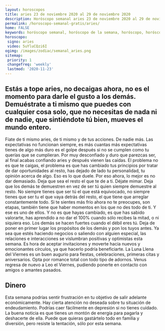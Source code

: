 ```yaml
---
layout: horoscopos
title: aries 23 de noviembre 2020 al 29 de noviembre 2020 
description: Horóscopo semanal aries 23 de noviembre 2020 al 29 de noviembre 2020. Estás a tope aries, no decaigas ahora, no es el momento para darle el gusto a los demás. Demuéstrate a ti mismo que puedes con cualquier cosa solo, que no necesitas de nada ni de nadie, que sintiéndote tú bien, mueves el mundo entero. 
permalink: /horoscopo-semanal-gratis/aries/
home: FALSE
keywords: horóscopo semanal, horóscopo de la semana, horóscopo, horóscopo gratis,horóscopos, horóscopo esperanza gracia, horoscopos aries la semana, horóscopos gratis, Tarot, Astrologia, Zodíaco, aries, horoscopo gratis, semanal
horoscopo:
 signo: aries
 video: 5uYluCQzi6I
ogimg: /images/zodiac/semanal_aries.png
sitemap:
 priority: 1
 changefreq: 'weekly'
 lastmod: '2020-11-23'
---
```




## Estás a tope aries, no decaigas ahora, no es el momento para darle el gusto a los demás. Demuéstrate a ti mismo que puedes con cualquier cosa solo, que no necesitas de nada ni de nadie, que sintiéndote tú bien, mueves el mundo entero. 

Fíate de ti mismo aries, de ti mismo y de tus acciones. De nadie más. Las expectativas no funcionan siempre, es más cuantas más expectativas tienes de algo más duro es el golpe después si no se cumplen como tu querías que se cumplieran. Por muy desconfiado y duro que parezcas ser, al final acabas confiando aries y después vienen las caídas. El problema no es que te caigas, el problema es que has cambiado tus principios por tratar de dar oportunidades al resto, has dejado de lado tu personalidad, tu opinión acerca de algo. Eso es lo que duele. Por eso ahora, lo mejor es no dar demasiado. Deja que sea el resto el que te de a ti. Déjate mimar. Deja que los demás te demuestren en vez de ser tú quien siempre demuestre al resto. No siempre tienes que ser tú el que está equivocado, no siempre tienes que ser tu el que vaya detrás del resto, el que tiene que arreglar constantemente todo. Si te sientes más frío ahora no te preocupes, son etapas, también tiene que haber momentos en los que no des todo de ti. Y ese es uno de ellos. Y no es que hayas cambiado, es que has sabido valorarte, has aprendido a no dar el 100% cuando sólo recibes la mitad, o ni siquiera eso. Los demás se hacen fuertes cuando el débil eres tú. Deja de poner en primer lugar los propósitos de los demás y pon los tuyos antes. Ya sea que estés haciendo negocios o saliendo con alguien especial, las relaciones e interacciones se vislumbran positivas y optimistas esta semana. Es hora de aceptar invitaciones y moverte hacia nuevos y emocionantes círculos, ya que hacerlo podría beneficiarte. La Luna Llena del Viernes es un buen augurio para fiestas, celebraciones, primeras citas y aniversarios. Opta por romance total con todo tipo de adornos. Venus regresa de nuevo a Leo el Viernes, pudiendo ponerte en contacto con amigos o amantes pasados.

## Dinero

Esta semana podrías sentir frustración en tu objetivo de salir adelante económicamente. Hay cierta atención no deseada sobre tu situación de endeudamiento. Podrías caer fácilmente en depresión si no tienes cuidado. La buena noticia es que tienes un montón de energía para pagarla y deshacerte de ella. Puede que quieras gastártelo todo en familia y diversión, pero resiste la tentación, sólo por esta semana.